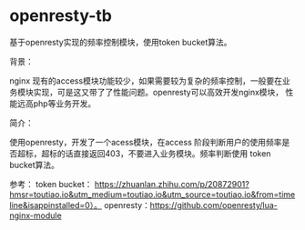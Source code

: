# openresty-tb
基于openresty实现的频率控制模块，使用token bucket算法。

背景：

nginx 现有的access模块功能较少，如果需要较为复杂的频率控制，一般要在业务模块实现，可是这又带了了性能问题。openresty可以高效开发nginx模块，
性能远高php等业务开发。

简介：

使用openresty，开发了一个acess模块，在access 阶段判断用户的使用频率是否超标，超标的话直接返回403，不要进入业务模块。频率判断使用
token bucket算法。

参考：
token bucket： https://zhuanlan.zhihu.com/p/20872901?hmsr=toutiao.io&utm_medium=toutiao.io&utm_source=toutiao.io&from=timeline&isappinstalled=0）。
openresty：https://github.com/openresty/lua-nginx-module

